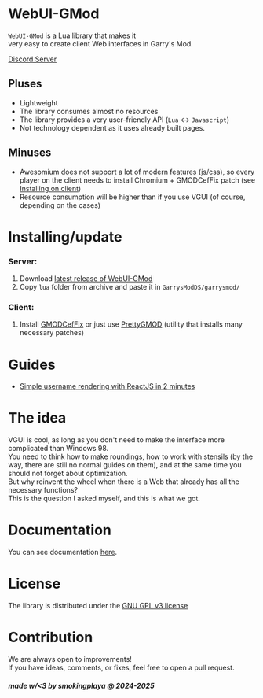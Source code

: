 # WebUI-GMod
``WebUI-GMod`` is a Lua library that makes it\
very easy to create client Web interfaces in Garry's Mod.

[Discord Server](https://discord.com/invite/HspPfVkHGh)

## Pluses
* Lightweight
* The library consumes almost no resources
* The library provides a very user-friendly API (``Lua`` <-> ``Javascript``)
* Not technology dependent as it uses already built pages.

## Minuses
* Awesomium does not support a lot of modern features (js/css), so every player on the client needs to install Chromium + GMODCefFix patch (see [Installing on client](#client))
* Resource consumption will be higher than if you use VGUI (of course, depending on the cases)

# Installing/update
### Server:
1. Download [latest release of WebUI-GMod](https://github.com/smokingplaya/webui-gmod/releases/latest)
2. Copy ``lua`` folder from archive and paste it in ``GarrysModDS/garrysmod/``

### Client:
1. Install [GMODCefFix](https://github.com/solsticegamestudios/GModCEFCodecFix) or just use [PrettyGMOD](https://github.com/smokingplaya/prettygmod) (utility that installs many necessary patches)

# Guides
* [Simple username rendering with ReactJS in 2 minutes](./.guide/react.md)

# The idea
VGUI is cool, as long as you don't need to make the interface more complicated than Windows 98.\
You need to think how to make roundings, how to work with stensils (by the way, there are still no normal guides on them), and at the same time you should not forget about optimization.\
But why reinvent the wheel when there is a Web that already has all the necessary functions?\
This is the question I asked myself, and this is what we got.

# Documentation
You can see documentation [here](./.guide).

# License
The library is distributed under the [GNU GPL v3 license](LICENSE)

# Contribution
We are always open to improvements!\
If you have ideas, comments, or fixes, feel free to open a pull request.

##### made w/<3 by smokingplaya @ 2024-2025